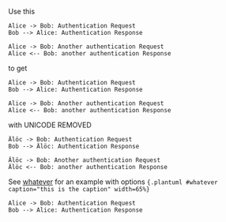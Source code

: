 Use this


```
Alice -> Bob: Authentication Request
Bob --> Alice: Authentication Response

Alice -> Bob: Another authentication Request
Alice <-- Bob: another authentication Response
```

to get 

```plantuml
Alice -> Bob: Authentication Request
Bob --> Alice: Authentication Response

Alice -> Bob: Another authentication Request
Alice <-- Bob: another authentication Response
```

with UNICODE REMOVED

```plantuml
Älöc -> Bob: Authentication Request
Bob --> Älöc: Authentication Response

Älöc -> Bob: Another authentication Request
Älöc <-- Bob: another authentication Response
```

See [whatever](#whatever) for an example with options `{.plantuml #whatever caption="this is the caption" width=65%}`

```{.plantuml #whatever caption="this is the caption" width=65%}
Alice -> Bob: Authentication Request
Bob --> Alice: Authentication Response
```
